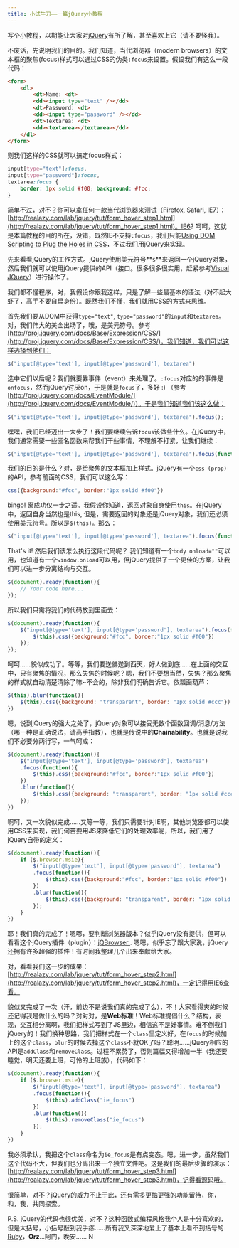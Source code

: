 ```yaml
---
title: 小试牛刀——一篇jQuery小教程
---
```


写个小教程，以期能让大家对[jQuery](http://jquery.com)有所了解，甚至喜欢上它（请不要怪我）。

不废话，先说明我们的目的。我们知道，当代浏览器（modern browsers）的文本框的聚焦(focus)样式可以通过CSS的伪类`:focus`来设置。假设我们有这么一段代码：

```html
<form>
    <dl>
        <dt>Name: <dt>
        <dd><input type="text" /></dd>
        <dt>Password: <dt>
        <dd><input type="password" /></dd>
        <dt>Textarea: <dt>
        <dd><textarea></textarea></dd>
    </dl>
</form>
```

则我们这样的CSS就可以搞定focus样式：

```css
input[type="text"]:focus,
input[type="password"]:focus,
textarea:focus {
    border: 1px solid #f00; background: #fcc;
}
```

简单不过，对不？你可以拿任何一款当代浏览器来测试（Firefox, Safari, IE7）： [http://realazy.com/lab/jquery/tut/form_hover_step1.html](http://realazy.com/lab/jquery/tut/form_hover_step1.html)。IE6? 呵呵，这就是本篇教程的目的所在，没错，既然IE不支持`:focus`，我们只能[Using DOM Scripting to Plug the Holes in CSS](http://domscripting.com/presentations/atmedia2006/slides/)，不过我们用jQuery来实现。

先来看看jQuery的工作方式。jQuery使用美元符号**`$`**来返回一个jQuery对象，然后我们就可以使用jQuery提供的API（接口。很多很多很实用，赶紧参考[Visual JQuery](http://visualjquery.com/index.xml)）进行操作了。

我们都不懂程序，对，我假设你跟我这样，只是了解一些最基本的语法（对不起大虾了，高手不要自扁身份）。既然我们不懂，我们就用CSS的方式来思维。

首先我们要从DOM中获得`type="text"`, `type="password"`的`input`和`textarea`。对，我们伟大的美金出场了，哦，是美元符号。参考[http://proj.jquery.com/docs/Base/Expression/CSS/](http://proj.jquery.com/docs/Base/Expression/CSS/)，我们知道，我们可以这样选择到他们：

```js
$("input[@type='text'], input[@type='password'], textarea")
```

选中它们以后呢？我们就要靠事件（event）来处理了。`:focus`对应的的事件是`onfocus`，然而jQuery讨厌on，于是就是`focus`了，多好 :) （参考[http://proj.jquery.com/docs/EventModule/](http://proj.jquery.com/docs/EventModule/)）。于是我们知道我们该这么做：

```js
$("input[@type='text'], input[@type='password'], textarea").focus();
```

嘿嘿，我们已经迈出一大步了！我们要继续告诉`focus`该做些什么。在jQuery中，我们通常需要一些匿名函数来帮我们干些事情，不理解不打紧，让我们继续：

```js
$("input[@type='text'], input[@type='password'], textarea").focus(function(){ });
```

我们的目的是什么？对，是给聚焦的文本框加上样式。jQuery有一个`css (prop)`的API，参考前面的CSS，我们可以这么写：

```js
css({background:"#fcc", border:"1px solid #f00"})
```

bingo! 离成功仅一步之遥。我假设你知道，返回对象自身使用`this`。在jQuery中，返回自身当然也是this, 但是，需要返回的对象还是jQuery对象，我们还必须使用美元符号。所以是`$(this)`。那么：

```js
$("input[@type='text'], input[@type='password'], textarea").focus(function(){ $(this). css({background:"#fcc", border:"1px solid #f00"})} );
```

That's it! 然后我们该怎么执行这段代码呢？ 我们知道有一个`body onload=""`可以用，也知道有一个`window.onload`可以用，但jQuery提供了一个更佳的方案，让我们可以进一步分离结构与交互。

```js
$(document).ready(function(){
    // Your code here...
});
```

所以我们只需将我们的代码放到里面去：

```js
$(document).ready(function(){
    $("input[@type='text'], input[@type='password'], textarea").focus(function(){
        $(this).css({background:"#fcc", border:"1px solid #f00"})
    });
});
```

呵呵……貌似成功了。等等，我们要送佛送到西天，好人做到底……在上面的交互中，只有聚焦的情况，那么失焦的时候呢？嗯，我们不要想当然，失焦？那么聚焦的样式就自动清楚清除了嘛~不会的，除非我们明确告诉它。依瓢画葫芦：

```js
$(this).blur(function(){
    $(this).css({background: "transparent", border: "1px solid #ccc"})
})
```

嗯，说到jQuery的强大之处了，jQuery对象可以接受无数个函数回调/消息/方法（哪一种是正确说法，请高手指教），也就是传说中的**Chainability**。也就是说我们不必要分两行写，一气呵成：

```js
$(document).ready(function(){
    $("input[@type='text'], input[@type='password'], textarea")
    .focus(function(){
        $(this).css({background:"#fcc", border:"1px solid #f00"})
    })
    .blur(function(){
        $(this).css({background: "transparent", border: "1px solid #ccc"})
    });
})
```

啊呵，又一次貌似完成……又等一等，我们只需要针对IE啊，其他浏览器都可以使用CSS来实现，我们何苦要用JS来降低它们的处理效率呢，所以，我们用了jQuery自带的定义：

```js
$(document).ready(function(){
    if ($.browser.msie){
        $("input[@type='text'], input[@type='password'], textarea")
        .focus(function(){
            $(this).css({background:"#fcc", border:"1px solid #f00"})
        })
        .blur(function(){
            $(this).css({background: "transparent", border: "1px solid #ccc"})
        });
    }
})
```

耶！我们真的完成了！嗯哪，要判断浏览器版本？似乎jQuery没有提供，但可以看看这个jQuery插件（plugin）：[jQBrowser ](http://davecardwell.co.uk/geekery/javascript/jquery/jqbrowser/). 嗯嗯，似乎忘了跟大家说，jQuery还拥有许多超强的插件！有时间我整理几个出来奉献给大家。

对，看看我们这一步的成果：[http://realazy.com/lab/jquery/tut/form_hover_step2.html](http://realazy.com/lab/jquery/tut/form_hover_step2.html)，一定记得用IE6查看。

貌似又完成了一次（汗，前边不是说我们真的完成了么），不！大家看得爽的时候还记得我是做什么的吗？对对对，是**Web标准**！Web标准提倡什么？结构，表现，交互相分离啊，我们把样式写到了JS里边，相信这不是好事情。难不倒我们jQuery的！我们换种思路，我们把样式在一个`class`里定义好，在`focus`的时候加上的这个`class`，`blur`的时候去掉这个`class`不就OK了吗？聪明……jQuery相应的API是`addClass`和`removeClass`。过程不累赘了，否则篇幅又得增加一半（我还要睡觉，明天还要上班，可怜的上班族），代码如下：

```js
$(document).ready(function(){
    if ($.browser.msie){
        $("input[@type='text'], input[@type='password'], textarea")
        .focus(function(){
            $(this).addClass("ie_focus")
        })
        .blur(function(){
            $(this).removeClass("ie_focus")
        });
    }
})
```

我必须承认，我把这个`class`命名为`ie_focus`是有点变态。嗯，进一步，虽然我们这个代码不大，但我们也分离出来一个独立文件吧。这是我们的最后步骤的演示：[http://realazy.com/lab/jquery/tut/form_hover_step3.html](http://realazy.com/lab/jquery/tut/form_hover_step3.html)，记得看源码哦。

很简单，对不？jQuery的威力不止于此，还有需多更酷更强的功能留待，你，和，我，共同探索。

P.S. jQuery的代码也很优美，对不？这种函数式编程风格我个人是十分喜欢的，但是大括号，小括号敲到我手疼……所有我又深深地爱上了基本上看不到括号的[Ruby](http://www.ruby-lang.org/)，**Orz**...阿门，晚安……
N